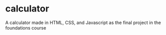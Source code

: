 # calculator
A calculator made in HTML, CSS, and Javascript as the final project in the foundations course
